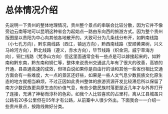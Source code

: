 # 总体情况介绍

先说明一下贵州的整体地理情况，贵州整个景点的串联会比较分散，因为它并不像旁边云南等地可以昆明这种省会为起始点一路由东向西的旅游方式。因为整个贵州版图是以贵阳为中心向其他各地散开的。大致可分为几条线分布开，如黔南线路（小七孔方向），黔东南线路（西江，镇远方向），黔西南线路（安顺黄果树，兴义马岭河方向），黔北线路（遵义，赤水方向），毕节线路（织金洞，威宁草海方向），铜仁线路（梵净山方向）但这里面通常会有一些点是可以嫁接起来的，如黔南和黔东南，黔东南和铜仁等，整体来说贵州交通这几年有了很大的改善，高铁的开通，县县通高速的成效，但坦白说如果你是自由行的话和其他一些省份相比交通方面会有一些难度，大一点的景区还好些，如果是一些人文气息少数民族文化原生态的地方就相当麻烦，不过正因如此贵州整体的旅游资源开发比较滞后所以保留了南方少数民族更具原生态的价值气息，有些少数民族村落更是近几年才与外界打开了连接，充满了神秘而淳朴的色彩。如我个人比较喜欢的占里村，离从江县城虽只公路有20多公里但在05年才有公路，从前寨中人很少外出。下面我会一一介绍一些贵州景点，按路线做好分类。


